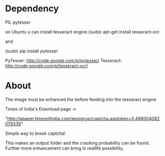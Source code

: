 Dependency
==

PIL
pytesser

on Ubuntu u can install tesseract engine
(sudo) apt-get install tesseract-ocr﻿

and 

(sudo) pip install pytesser

PyTesser:
http://code.google.com/p/pytesser/
Tesseract:
http://code.google.com/p/tesseract-ocr/

About
==
The image must be enhanced the before feeding into the tesseract engine

Times of India's Download page  ->

"http://epaper.timesofindia.com/epsignup/captcha.asptoken=0.498004082079339"

Simple way to break captcha!

This makes an output folder and the cracking probability can be found.
Further more enhancement can bring in reallife  possibility.
